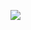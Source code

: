 [![](https://c5.patreon.com/external/logo/become_a_patron_button@2x.png)](https://www.patreon.com/pandaboi1942)
